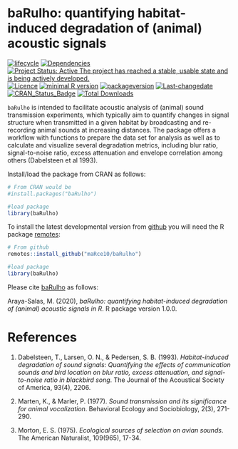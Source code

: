# baRulho: quantifying habitat-induced degradation of (animal) acoustic signals


<!-- README.md is generated from README.Rmd. Please edit that file -->

[![lifecycle](https://img.shields.io/badge/lifecycle-maturing-brightgreen.svg)](https://lifecycle.r-lib.org/articles/stages.html)
[![Dependencies](https://tinyverse.netlify.com/badge/baRulho)](https://cran.r-project.org/package=baRulho)
[![Project Status: Active The project has reached a stable, usable state
and is being actively
developed.](https://www.repostatus.org/badges/latest/active.svg)](https://www.repostatus.org/#active)
[![Licence](https://img.shields.io/badge/licence-GPL--3-blue.svg)](https://www.gnu.org/licenses/gpl-3.0.en.html)
[![minimal R
version](https://img.shields.io/badge/R%3E%3D-3.2.4-6666ff.svg)](https://cran.r-project.org/)
[![packageversion](https://img.shields.io/badge/Package%20version-0.1.0-orange.svg?style=flat-square)](commits/develop)
[![Last-changedate](https://img.shields.io/badge/last%20change-2022--06--29-yellowgreen.svg)](/commits/master)
[![CRAN\_Status\_Badge](https://www.r-pkg.org/badges/version/baRulho)](https://cran.r-project.org/package=baRulho)
[![Total
Downloads](https://cranlogs.r-pkg.org/badges/grand-total/baRulho)](https://cranlogs.r-pkg.org/badges/grand-total/baRulho)

`baRulho` is intended to facilitate acoustic analysis of (animal) sound
transmission experiments, which typically aim to quantify changes in
signal structure when transmitted in a given habitat by broadcasting and
re-recording animal sounds at increasing distances. The package offers a
workflow with functions to prepare the data set for analysis as well as
to calculate and visualize several degradation metrics, including blur
ratio, signal-to-noise ratio, excess attenuation and envelope
correlation among others (Dabelsteen et al 1993).

Install/load the package from CRAN as follows:

``` r
# From CRAN would be
#install.packages("baRulho")

#load package
library(baRulho)
```

To install the latest developmental version from
[github](https://github.com/) you will need the R package
[remotes](https://cran.r-project.org/package=remotes):

``` r
# From github
remotes::install_github("maRce10/baRulho")

#load package
library(baRulho)
```

Please cite [baRulho](https://marce10.github.io/baRulho/) as follows:

Araya-Salas, M. (2020), *baRulho: quantifying habitat-induced
degradation of (animal) acoustic signals in R*. R package version 1.0.0.

# References

1.  Dabelsteen, T., Larsen, O. N., & Pedersen, S. B. (1993).
    *Habitat-induced degradation of sound signals: Quantifying the
    effects of communication sounds and bird location on blur ratio,
    excess attenuation, and signal-to-noise ratio in blackbird song*.
    The Journal of the Acoustical Society of America, 93(4), 2206.

2.  Marten, K., & Marler, P. (1977). *Sound transmission and its
    significance for animal vocalization*. Behavioral Ecology and
    Sociobiology, 2(3), 271-290.

3.  Morton, E. S. (1975). *Ecological sources of selection on avian
    sounds*. The American Naturalist, 109(965), 17-34.
